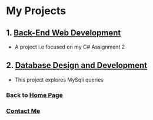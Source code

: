 # My Projects

## 1. [Back-End Web Development](https://github.com/dilkhush727/HTTP-5125-RNA/tree/main/C%23%20Assignment%202/Assignment%202)
- A project i.e focused on my C# Assignment 2

## 2. [Database Design and Development](https://github.com/dilkhush727/HTTP-5126-0NB/tree/main/Labs/Lab%204%20-%20Aggregate%20Functions)
- This project explores MySqli queries

### Back to [Home Page](index.md)
### [Contact Me](contactme.md)
